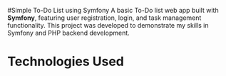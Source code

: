 #Simple To-Do List using Symfony
A basic To-Do list web app built with **Symfony**, featuring user registration, login, and task management functionality. 
This project was developed to demonstrate my skills in Symfony and PHP backend development.
#  Technologies Used
